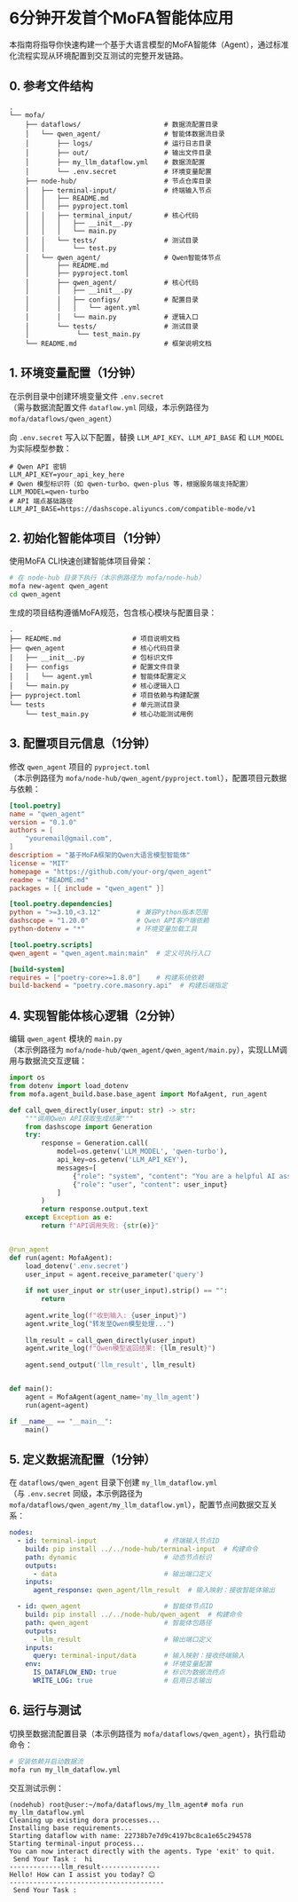 # **6分钟开发首个MoFA智能体应用**

本指南将指导你快速构建一个基于大语言模型的MoFA智能体（Agent），通过标准化流程实现从环境配置到交互测试的完整开发链路。

## 0. 参考文件结构

```tree
.
└── mofa/
    ├── dataflows/                     # 数据流配置目录
    │   └── qwen_agent/                # 智能体数据流目录
    │       ├── logs/                  # 运行日志目录
    │       ├── out/                   # 输出文件目录
    │       ├── my_llm_dataflow.yml    # 数据流配置
    │       └── .env.secret            # 环境变量配置
    ├── node-hub/                      # 节点仓库目录
    │   ├── terminal-input/            # 终端输入节点
    │   │   ├── README.md
    │   │   ├── pyproject.toml
    │   │   ├── terminal_input/        # 核心代码
    │   │   │   ├── __init__.py
    │   │   │   └── main.py
    │   │   └── tests/                 # 测试目录
    │   │       └── test.py
    │   └── qwen_agent/                # Qwen智能体节点
    │       ├── README.md
    │       ├── pyproject.toml
    │       ├── qwen_agent/            # 核心代码
    │       │   ├── __init__.py
    │       │   ├── configs/           # 配置目录
    │       │   │   └── agent.yml
    │       │   └── main.py            # 逻辑入口
    │       └── tests/                 # 测试目录
    │            └── test_main.py
    └── README.md                      # 框架说明文档
```
## 1. 环境变量配置（1分钟）

在示例目录中创建环境变量文件 `.env.secret`  
（需与数据流配置文件 `dataflow.yml` 同级，本示例路径为 `mofa/dataflows/qwen_agent`）

向 `.env.secret` 写入以下配置，替换 `LLM_API_KEY`、`LLM_API_BASE` 和 `LLM_MODEL` 为实际模型参数：
```plaintext
# Qwen API 密钥
LLM_API_KEY=your_api_key_here
# Qwen 模型标识符（如 qwen-turbo、qwen-plus 等，根据服务端支持配置）
LLM_MODEL=qwen-turbo
# API 端点基础路径
LLM_API_BASE=https://dashscope.aliyuncs.com/compatible-mode/v1
```
## 2. 初始化智能体项目（1分钟）

使用MoFA CLI快速创建智能体项目骨架：
```bash
# 在 node-hub 目录下执行（本示例路径为 mofa/node-hub）
mofa new-agent qwen_agent
cd qwen_agent
```

生成的项目结构遵循MoFA规范，包含核心模块与配置目录：
```tree
.
├── README.md                  # 项目说明文档
├── qwen_agent                 # 核心代码目录
│   ├── __init__.py            # 包标识文件
│   ├── configs                # 配置文件目录
│   │   └── agent.yml          # 智能体配置定义
│   └── main.py                # 核心逻辑入口
├── pyproject.toml             # 项目依赖与构建配置
└── tests                      # 单元测试目录
    └── test_main.py           # 核心功能测试用例
```


## 3. 配置项目元信息（1分钟）

修改 `qwen_agent` 项目的 `pyproject.toml`  
（本示例路径为 `mofa/node-hub/qwen_agent/pyproject.toml`），配置项目元数据与依赖：

```toml
[tool.poetry]
name = "qwen_agent"
version = "0.1.0"
authors = [
    "youremail@gmail.com",
]
description = "基于MoFA框架的Qwen大语言模型智能体"
license = "MIT"
homepage = "https://github.com/your-org/qwen_agent"
readme = "README.md"
packages = [{ include = "qwen_agent" }]

[tool.poetry.dependencies]
python = ">=3.10,<3.12"         # 兼容Python版本范围
dashscope = "1.20.0"            # Qwen API客户端依赖
python-dotenv = "*"             # 环境变量加载工具

[tool.poetry.scripts]
qwen_agent = "qwen_agent.main:main"  # 定义可执行入口

[build-system]
requires = ["poetry-core>=1.8.0"]    # 构建系统依赖
build-backend = "poetry.core.masonry.api"  # 构建后端指定
```


## 4. 实现智能体核心逻辑（2分钟）

编辑 `qwen_agent` 模块的 `main.py`  
（本示例路径为 `mofa/node-hub/qwen_agent/qwen_agent/main.py`），实现LLM调用与数据流交互逻辑：

```python
import os
from dotenv import load_dotenv
from mofa.agent_build.base.base_agent import MofaAgent, run_agent

def call_qwen_directly(user_input: str) -> str:
    """调用Qwen API获取生成结果"""
    from dashscope import Generation
    try:
        response = Generation.call(
            model=os.getenv('LLM_MODEL', 'qwen-turbo'),
            api_key=os.getenv('LLM_API_KEY'),
            messages=[
                {"role": "system", "content": "You are a helpful AI assistant."},
                {"role": "user", "content": user_input}
            ]
        )
        return response.output.text
    except Exception as e:
        return f"API调用失败: {str(e)}"


@run_agent
def run(agent: MofaAgent):
    load_dotenv('.env.secret')
    user_input = agent.receive_parameter('query')
    
    if not user_input or str(user_input).strip() == "":
        return
    
    agent.write_log(f"收到输入: {user_input}")
    agent.write_log("转发至Qwen模型处理...")
    
    llm_result = call_qwen_directly(user_input)
    agent.write_log(f"Qwen模型返回结果: {llm_result}")
    
    agent.send_output('llm_result', llm_result)


def main():
    agent = MofaAgent(agent_name='my_llm_agent')
    run(agent=agent)

if __name__ == "__main__":
    main()
```


## 5. 定义数据流配置（1分钟）

在 `dataflows/qwen_agent` 目录下创建 `my_llm_dataflow.yml`  
（与 `.env.secret` 同级，本示例路径为 `mofa/dataflows/qwen_agent/my_llm_dataflow.yml`），配置节点间数据交互关系：

```yaml
nodes:
  - id: terminal-input                 # 终端输入节点ID
    build: pip install ../../node-hub/terminal-input  # 构建命令
    path: dynamic                      # 动态节点标识
    outputs:
      - data                           # 输出端口定义
    inputs:
      agent_response: qwen_agent/llm_result  # 输入映射：接收智能体输出

  - id: qwen_agent                     # 智能体节点ID
    build: pip install ../../node-hub/qwen_agent  # 构建命令
    path: qwen_agent                   # 智能体包路径
    outputs:
      - llm_result                     # 输出端口定义
    inputs:
      query: terminal-input/data       # 输入映射：接收终端输入
    env:                               # 环境变量配置
      IS_DATAFLOW_END: true            # 标识为数据流终点
      WRITE_LOG: true                  # 启用日志输出
```


## 6. 运行与测试

切换至数据流配置目录（本示例路径为 `mofa/dataflows/qwen_agent`），执行启动命令：

```bash
# 安装依赖并启动数据流
mofa run my_llm_dataflow.yml
```

交互测试示例：
```
(nodehub) root@user:~/mofa/dataflows/my_llm_agent# mofa run my_llm_dataflow.yml
Cleaning up existing dora processes...
Installing base requirements...
Starting dataflow with name: 22738b7e7d9c4197bc8ca1e65c294578
Starting terminal-input process...
You can now interact directly with the agents. Type 'exit' to quit.
 Send Your Task :  hi
-------------llm_result---------------
Hello! How can I assist you today? 😊
---------------------------------------
 Send Your Task :
```